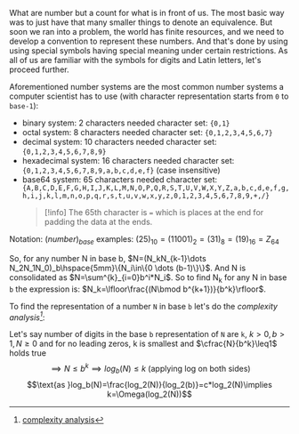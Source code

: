 What are number but a count for what is in front of us. The most basic way was to just have that many smaller things to denote an equivalence. But soon we ran into a problem, the world has finite resources, and we need to develop a convention to represent these numbers. And that's done by using using special symbols having special meaning under certain restrictions. As all of us are familiar with the symbols for digits and Latin letters, let's proceed further.

Aforementioned number systems are the most common number systems a computer scientist has to use (with character representation starts from `0` to `base-1`):
- binary system: 2 characters needed
  character set: `{0,1}`
- octal system: 8 characters needed
  character set: `{0,1,2,3,4,5,6,7}`
- decimal system: 10 characters needed
  character set: `{0,1,2,3,4,5,6,7,8,9}`
- hexadecimal system: 16 characters needed
  character set: `{0,1,2,3,4,5,6,7,8,9,a,b,c,d,e,f}` (case insensitive)
- base64 system: 65 characters needed
  character set: `{A,B,C,D,E,F,G,H,I,J,K,L,M,N,O,P,Q,R,S,T,U,V,W,X,Y,Z,a,b,c,d,e,f,g,h,i,j,k,l,m,n,o,p,q,r,s,t,u,v,w,x,y,z,0,1,2,3,4,5,6,7,8,9,+,/}`
  >[!info] The 65th character is `=` which is places at the end for padding the data at the ends.

Notation: $(number)_{base}$
examples: $(25)_{10}=(11001)_2=(31)_8=(19)_{16}={Z}_{64}$

So, for any number N in base b, $N=(N_kN_{k-1}\dots N_2N_1N_0)_b\hspace{5mm}\{N_i\in\{0 \dots (b-1)\}\}$. And N is consolidated as $N=\sum^{k}_{i=0}b^i*N_i$.
So to find N<sub>k</sub> for any N in base `b` the expression is: $N_k=\lfloor\frac{(N\bmod b^{k+1})}{b^k}\rfloor$.

To find the representation of a number `N` in base `b` let's do the _complexity analysis[^1]_:

Let's say number of digits in the base `b` representation of `N` are `k`, $k>0, b>1, N\geq 0$ and for no leading zeros, k is smallest and  $\cfrac{N}{b^k}\leq1$  holds true 
$$\implies N\leq b^k \implies log_b(N)\leq k \text{ (applying log on both sides)}$$
$$\text{as }log_b(N)=\frac{log_2(N)}{log_2(b)}=c*log_2(N)\implies k=\Omega(log_2(N))$$

[^1]: [complexity analysis](../topics/complexity.md)